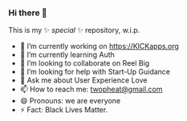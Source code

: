 ### Hi there 👋


This is my ✨ _special_ ✨ repository, w.i.p.



- 🔭 I’m currently working on https://KICKapps.org
- 🌱 I’m currently learning Auth
- 👯 I’m looking to collaborate on Reel Big
- 🤔 I’m looking for help with Start-Up Guidance
- 💬 Ask me about User Experience Love
- 📫 How to reach me: twopheat@gmail.com
- 😄 Pronouns: we are everyone
- ⚡ Fact: Black Lives Matter.

